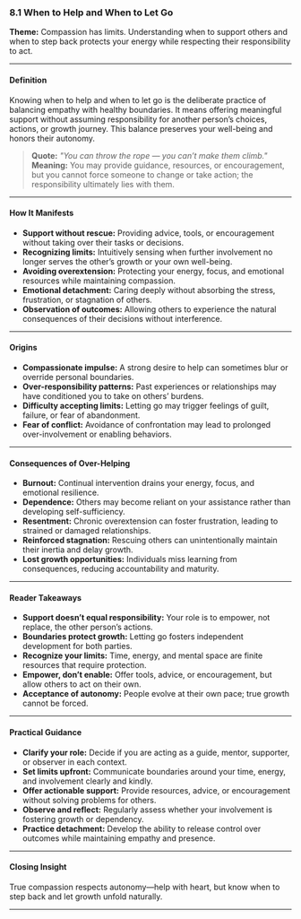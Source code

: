 ### **8.1 When to Help and When to Let Go**

**Theme:** Compassion has limits. Understanding when to support others and when to step back protects your energy while respecting their responsibility to act.

---

#### **Definition**

Knowing when to help and when to let go is the deliberate practice of balancing empathy with healthy boundaries. It means offering meaningful support without assuming responsibility for another person’s choices, actions, or growth journey. This balance preserves your well-being and honors their autonomy.

> **Quote:**
> *"You can throw the rope — you can’t make them climb."*
> **Meaning:** You may provide guidance, resources, or encouragement, but you cannot force someone to change or take action; the responsibility ultimately lies with them.

---

#### **How It Manifests**

* **Support without rescue:** Providing advice, tools, or encouragement without taking over their tasks or decisions.
* **Recognizing limits:** Intuitively sensing when further involvement no longer serves the other’s growth or your own well-being.
* **Avoiding overextension:** Protecting your energy, focus, and emotional resources while maintaining compassion.
* **Emotional detachment:** Caring deeply without absorbing the stress, frustration, or stagnation of others.
* **Observation of outcomes:** Allowing others to experience the natural consequences of their decisions without interference.

---

#### **Origins**

* **Compassionate impulse:** A strong desire to help can sometimes blur or override personal boundaries.
* **Over-responsibility patterns:** Past experiences or relationships may have conditioned you to take on others’ burdens.
* **Difficulty accepting limits:** Letting go may trigger feelings of guilt, failure, or fear of abandonment.
* **Fear of conflict:** Avoidance of confrontation may lead to prolonged over-involvement or enabling behaviors.

---

#### **Consequences of Over-Helping**

* **Burnout:** Continual intervention drains your energy, focus, and emotional resilience.
* **Dependence:** Others may become reliant on your assistance rather than developing self-sufficiency.
* **Resentment:** Chronic overextension can foster frustration, leading to strained or damaged relationships.
* **Reinforced stagnation:** Rescuing others can unintentionally maintain their inertia and delay growth.
* **Lost growth opportunities:** Individuals miss learning from consequences, reducing accountability and maturity.

---

#### **Reader Takeaways**

* **Support doesn’t equal responsibility:** Your role is to empower, not replace, the other person’s actions.
* **Boundaries protect growth:** Letting go fosters independent development for both parties.
* **Recognize your limits:** Time, energy, and mental space are finite resources that require protection.
* **Empower, don’t enable:** Offer tools, advice, or encouragement, but allow others to act on their own.
* **Acceptance of autonomy:** People evolve at their own pace; true growth cannot be forced.

---

#### **Practical Guidance**

* **Clarify your role:** Decide if you are acting as a guide, mentor, supporter, or observer in each context.
* **Set limits upfront:** Communicate boundaries around your time, energy, and involvement clearly and kindly.
* **Offer actionable support:** Provide resources, advice, or encouragement without solving problems for others.
* **Observe and reflect:** Regularly assess whether your involvement is fostering growth or dependency.
* **Practice detachment:** Develop the ability to release control over outcomes while maintaining empathy and presence.

---

#### **Closing Insight**

True compassion respects autonomy—help with heart, but know when to step back and let growth unfold naturally.

---
